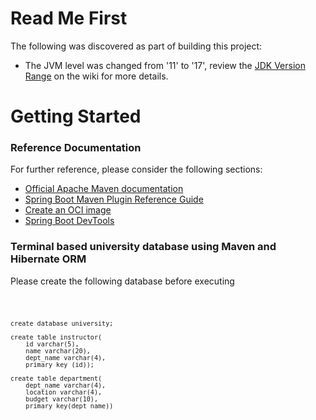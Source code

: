 # Read Me First
The following was discovered as part of building this project:

* The JVM level was changed from '11' to '17', review the [JDK Version Range](https://github.com/spring-projects/spring-framework/wiki/Spring-Framework-Versions#jdk-version-range) on the wiki for more details.

# Getting Started

### Reference Documentation
For further reference, please consider the following sections:

* [Official Apache Maven documentation](https://maven.apache.org/guides/index.html)
* [Spring Boot Maven Plugin Reference Guide](https://docs.spring.io/spring-boot/docs/3.0.0/maven-plugin/reference/html/)
* [Create an OCI image](https://docs.spring.io/spring-boot/docs/3.0.0/maven-plugin/reference/html/#build-image)
* [Spring Boot DevTools](https://docs.spring.io/spring-boot/docs/3.0.0/reference/htmlsingle/#using.devtools)


### Terminal based university database using Maven and Hibernate ORM

Please create the following database before executing

<code> 

    create database university;

    create table instructor(
        id varchar(5), 
        name varchar(20), 
        dept_name varchar(4), 
        primary key (id));
    
    create table department(
        dept_name varchar(4),
        location varchar(4), 
        budget varchar(10), 
        primary key(dept_name))

</code>